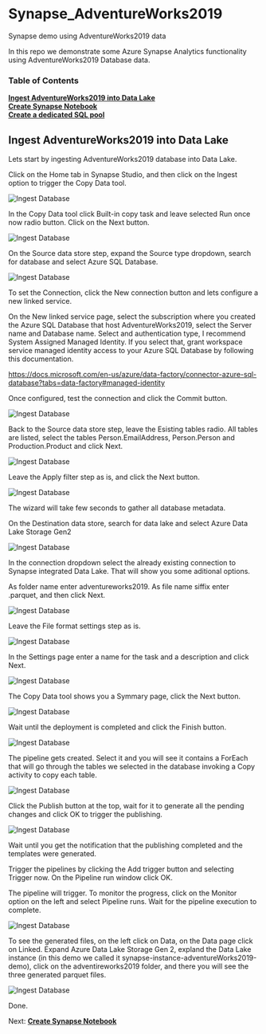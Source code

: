 # Synapse_AdventureWorks2019
Synapse demo using AdventureWorks2019 data

In this repo we demonstrate some Azure Synapse Analytics functionality using AdventureWorks2019 Database data.

### Table of Contents

**[Ingest AdventureWorks2019 into Data Lake](#ingest-adventureworks2019-into-data-lake)**<br>
**[Create Synapse Notebook](Synapse_Notebook.md#create-synapse-notebook)**<br>
**[Create a dedicated SQL pool](Ingest_To_DW.md#create-a-dedicated-sql-pool)**<br>

## Ingest AdventureWorks2019 into Data Lake

Lets start by ingesting AdventureWorks2019 database into Data Lake.

Click on the Home tab in Synapse Studio, and then click on the Ingest option to trigger the Copy Data tool.

![Ingest Database](./../images/IngestDatabase.png)

In the Copy Data tool click Built-in copy task and leave selected Run once now radio button. Click on the Next button.

![Ingest Database](./../images/IngestDatabaseI.png)

On the Source data store step, expand the Source type dropdown, search for database and select Azure SQL Database. 

![Ingest Database](./../images/IngestDatabaseII.png)

To set the Connection, click the New connection button and lets configure a new linked service.

On the New linked service page, select the subscription where you created the Azure SQL Database that host AdventureWorks2019, select the Server name and Database name. Select and authentication type, I recommend System Assigned Managed Identity. If you select that, grant workspace service managed identity access to your Azure SQL Database by following this documentation.

https://docs.microsoft.com/en-us/azure/data-factory/connector-azure-sql-database?tabs=data-factory#managed-identity

Once configured, test the connection and click the Commit button.

![Ingest Database](./../images/IngestDatabaseIII.png)

Back to the Source data store step, leave the Esisting tables radio. All tables are listed, select the tables Person.EmailAddress, Person.Person and Production.Product and click Next.

![Ingest Database](./../images/IngestDatabaseIV.png)

Leave the Apply filter step as is, and click the Next button.

![Ingest Database](./../images/IngestDatabaseV.png)

The wizard will take few seconds to gather all database metadata.

On the Destination data store, search for data lake and select Azure Data Lake Storage Gen2

![Ingest Database](./../images/IngestDatabaseVI.png)

In the connection dropdown select the already existing connection to Synapse integrated Data Lake. That will show you some aditional options.

As folder name enter adventureworks2019. As file name siffix enter .parquet, and then click Next.

![Ingest Database](./../images/IngestDatabaseVII.png)

Leave the File format settings step as is.

![Ingest Database](./../images/IngestDatabaseVIII.png)

In the Settings page enter a name for the task and a description and click Next.

![Ingest Database](./../images/IngestDatabaseIX.png)

The Copy Data tool shows you a Symmary page, click the Next button.

![Ingest Database](./../images/IngestDatabaseX.png)

Wait until the deployment is completed and click the Finish button.

![Ingest Database](./../images/IngestDatabaseXI.png)

The pipeline gets created. Select it and you will see it contains a ForEach that will go through the tables we selected in the database invoking a Copy activity to copy each table.

![Ingest Database](./../images/IngestDatabaseXII.png)

Click the Publish button at the top, wait for it to generate all the pending changes and click OK to trigger the publishing.

![Ingest Database](./../images/IngestDatabaseXIII.png)

Wait until you get the notification that the publishing completed and the templates were generated.

Trigger the pipelines by clicking the Add trigger button and selecting Trigger now. On the Pipeline run window click OK.

The pipeline will trigger. To monitor the progress, click on the Monitor option on the left and select Pipeline runs. Wait for the pipeline execution to complete.

![Ingest Database](./../images/IngestDatabaseXIV.png)

To see the generated files, on the left click on Data, on the Data page click on Linked. Expand Azure Data Lake Storage Gen 2, expland the Data Lake instance (in this demo we called it synapse-instance-adventureWorks2019-demo), click on the adventireworks2019 folder, and there you will see the three generated parquet files.

![Ingest Database](./../images/IngestDatabaseXV.png)

Done.

Next: **[Create Synapse Notebook](Synapse_Notebook.md#create-synapse-notebook)**<br>